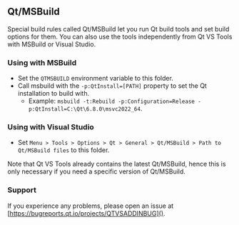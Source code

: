 ﻿## Qt/MSBuild
Special build rules called Qt/MSBuild let you run Qt build tools and set build options for them. You can also use the tools independently from Qt VS Tools with MSBuild or Visual Studio.

### Using with MSBuild
- Set the `QTMSBUILD` environment variable to this folder.
- Call msbuild with the `-p:QtInstall=[PATH]` property to set the Qt installation to build with.
  - Example: `msbuild -t:Rebuild -p:Configuration=Release -p:QtInstall=C:\Qt\6.8.0\msvc2022_64`.

### Using with Visual Studio
- Set `Menu > Tools > Options > Qt > General > Qt/MSBuild > Path to Qt/MSBuild files` to this folder.

Note that Qt VS Tools already contains the latest Qt/MSBuild, hence this is only necessary if you need a specific version of Qt/MSBuild.

### Support
If you experience any problems, please open an issue at [https://bugreports.qt.io/projects/QTVSADDINBUG]().
